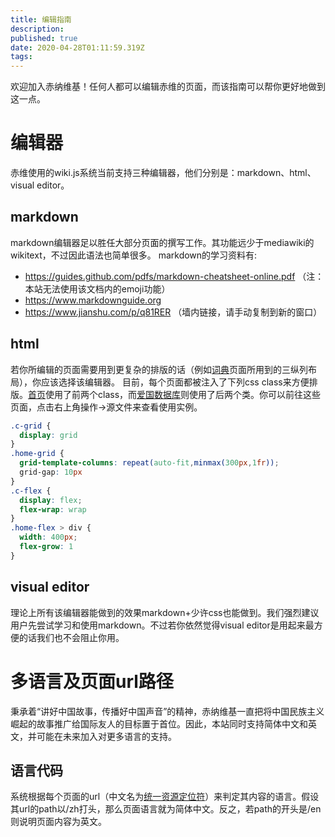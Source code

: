 ```yaml
---
title: 编辑指南
description: 
published: true
date: 2020-04-28T01:11:59.319Z
tags: 
---
```


欢迎加入赤纳维基！任何人都可以编辑赤维的页面，而该指南可以帮你更好地做到这一点。
# 编辑器
赤维使用的wiki.js系统当前支持三种编辑器，他们分别是：markdown、html、visual editor。

## markdown
markdown编辑器足以胜任大部分页面的撰写工作。其功能远少于mediawiki的wikitext，不过因此语法也简单很多。
markdown的学习资料有:
- https://guides.github.com/pdfs/markdown-cheatsheet-online.pdf （注：本站无法使用该文档内的emoji功能）
- https://www.markdownguide.org
- https://www.jianshu.com/p/q81RER （墙内链接，请手动复制到新的窗口）

## html
若你所编辑的页面需要用到更复杂的排版的话（例如[词典](/zh/dictionary)页面所用到的三纵列布局），你应该选择该编辑器。
目前，每个页面都被注入了下列css class来方便排版。[首页](/zh/home)使用了前两个class，而[爱国数据库](/zh/nationalismdb)则使用了后两个类。你可以前往这些页面，点击右上角操作->源文件来查看使用实例。
```css
.c-grid {
  display: grid
}
.home-grid {
  grid-template-columns: repeat(auto-fit,minmax(300px,1fr));
  grid-gap: 10px
}
.c-flex {
  display: flex;
  flex-wrap: wrap
}
.home-flex > div {
  width: 400px;
  flex-grow: 1
}
```


## visual editor
理论上所有该编辑器能做到的效果markdown+少许css也能做到。我们强烈建议用户先尝试学习和使用markdown。不过若你依然觉得visual editor是用起来最方便的话我们也不会阻止你用。
# 多语言及页面url路径
秉承着“讲好中国故事，传播好中国声音”的精神，赤纳维基一直把将中国民族主义崛起的故事推广给国际友人的目标置于首位。因此，本站同时支持简体中文和英文，并可能在未来加入对更多语言的支持。
## 语言代码
系统根据每个页面的url（中文名为[统一资源定位符](https://zh.wikipedia.org/wiki/统一资源定位符)）来判定其内容的语言。假设其url的path以/zh打头，那么页面语言就为简体中文。反之，若path的开头是/en则说明页面内容为英文。